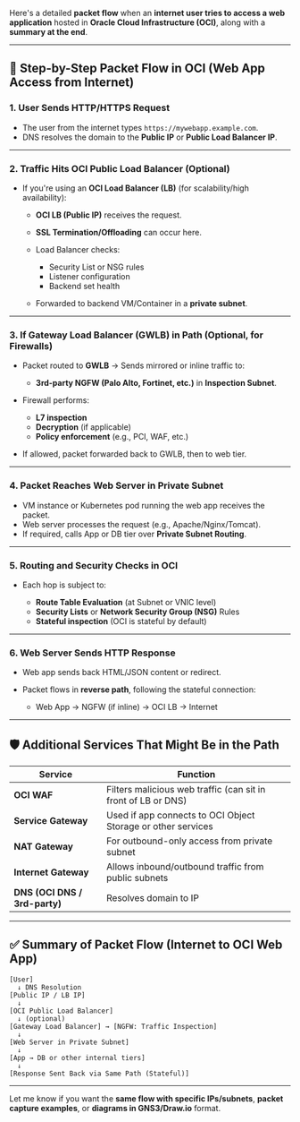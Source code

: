 Here's a detailed **packet flow** when an **internet user tries to access a web application** hosted in **Oracle Cloud Infrastructure (OCI)**, along with a **summary at the end**.

---

## 🔄 Step-by-Step Packet Flow in OCI (Web App Access from Internet)

### 1. **User Sends HTTP/HTTPS Request**

* The user from the internet types `https://mywebapp.example.com`.
* DNS resolves the domain to the **Public IP** or **Public Load Balancer IP**.

---

### 2. **Traffic Hits OCI Public Load Balancer (Optional)**

* If you're using an **OCI Load Balancer (LB)** (for scalability/high availability):

  * **OCI LB (Public IP)** receives the request.
  * **SSL Termination/Offloading** can occur here.
  * Load Balancer checks:

    * Security List or NSG rules
    * Listener configuration
    * Backend set health
  * Forwarded to backend VM/Container in a **private subnet**.

---

### 3. **If Gateway Load Balancer (GWLB) in Path (Optional, for Firewalls)**

* Packet routed to **GWLB** → Sends mirrored or inline traffic to:

  * **3rd-party NGFW (Palo Alto, Fortinet, etc.)** in **Inspection Subnet**.
* Firewall performs:

  * **L7 inspection**
  * **Decryption** (if applicable)
  * **Policy enforcement** (e.g., PCI, WAF, etc.)
* If allowed, packet forwarded back to GWLB, then to web tier.

---

### 4. **Packet Reaches Web Server in Private Subnet**

* VM instance or Kubernetes pod running the web app receives the packet.
* Web server processes the request (e.g., Apache/Nginx/Tomcat).
* If required, calls App or DB tier over **Private Subnet Routing**.

---

### 5. **Routing and Security Checks in OCI**

* Each hop is subject to:

  * **Route Table Evaluation** (at Subnet or VNIC level)
  * **Security Lists** or **Network Security Group (NSG)** Rules
  * **Stateful inspection** (OCI is stateful by default)

---

### 6. **Web Server Sends HTTP Response**

* Web app sends back HTML/JSON content or redirect.
* Packet flows in **reverse path**, following the stateful connection:

  * Web App → NGFW (if inline) → OCI LB → Internet

---

## 🛡️ Additional Services That Might Be in the Path

| Service                       | Function                                                      |
| ----------------------------- | ------------------------------------------------------------- |
| **OCI WAF**                   | Filters malicious web traffic (can sit in front of LB or DNS) |
| **Service Gateway**           | Used if app connects to OCI Object Storage or other services  |
| **NAT Gateway**               | For outbound-only access from private subnet                  |
| **Internet Gateway**          | Allows inbound/outbound traffic from public subnets           |
| **DNS (OCI DNS / 3rd-party)** | Resolves domain to IP                                         |

---

## ✅ Summary of Packet Flow (Internet to OCI Web App)

```
[User] 
  ↓ DNS Resolution
[Public IP / LB IP]
  ↓
[OCI Public Load Balancer] 
  ↓ (optional)
[Gateway Load Balancer] → [NGFW: Traffic Inspection]
  ↓
[Web Server in Private Subnet]
  ↓
[App → DB or other internal tiers]
  ↓
[Response Sent Back via Same Path (Stateful)]
```

---

Let me know if you want the **same flow with specific IPs/subnets**, **packet capture examples**, or **diagrams in GNS3/Draw\.io** format.
